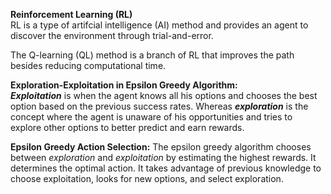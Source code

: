  **Reinforcement Learning (RL)**<br/>
 RL is a type of artifcial intelligence (AI) method and provides an agent to discover the environment through trial-and-error.
 
 The Q-learning (QL) method is a branch of RL that improves the path besides reducing computational time.
 
**Exploration-Exploitation in Epsilon Greedy Algorithm:**<br/>
***Exploitation*** is when the agent knows all his options and chooses the best option based on the previous success rates. Whereas ***exploration*** is the concept where the agent is unaware of his opportunities and tries to explore other options to better predict and earn rewards.

**Epsilon Greedy Action Selection:** The epsilon greedy algorithm chooses between *exploration* and *exploitation* by estimating the highest rewards. It determines the optimal action. It takes advantage of previous knowledge to choose exploitation, looks for new options, and select exploration.
